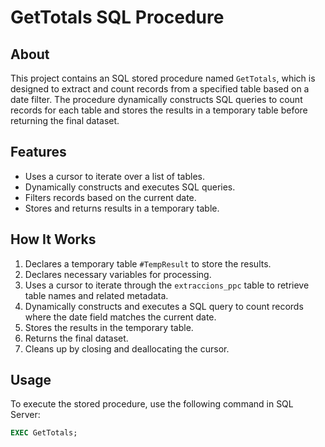 # GetTotals SQL Procedure

## About
This project contains an SQL stored procedure named `GetTotals`, which is designed to extract and count records from a specified table based on a date filter. The procedure dynamically constructs SQL queries to count records for each table and stores the results in a temporary table before returning the final dataset.

## Features
- Uses a cursor to iterate over a list of tables.
- Dynamically constructs and executes SQL queries.
- Filters records based on the current date.
- Stores and returns results in a temporary table.

## How It Works
1. Declares a temporary table `#TempResult` to store the results.
2. Declares necessary variables for processing.
3. Uses a cursor to iterate through the `extraccions_ppc` table to retrieve table names and related metadata.
4. Dynamically constructs and executes a SQL query to count records where the date field matches the current date.
5. Stores the results in the temporary table.
6. Returns the final dataset.
7. Cleans up by closing and deallocating the cursor.


## Usage
To execute the stored procedure, use the following command in SQL Server:
```sql
EXEC GetTotals;
